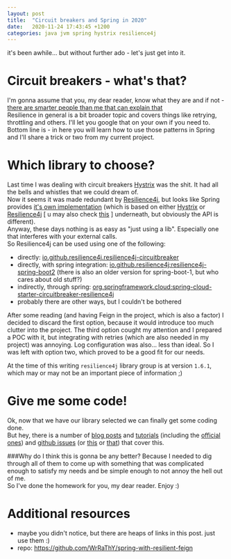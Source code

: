 ```yaml
---
layout: post
title:  "Circuit breakers and Spring in 2020"
date:   2020-11-24 17:43:45 +1200
categories: java jvm spring hystrix resilience4j
---
```


it's been awhile... but without further ado - let's just get into it.
# Circuit breakers - what's that?  
I'm gonna assume that you, my dear reader, know what they are and if not - [there are smarter people than me that can explain that](https://martinfowler.com/bliki/CircuitBreaker.html)  
Resilience in general is a bit broader topic and covers things like retrying, throttling and others. I'll let you google that on your own if you need to.  
Bottom line is - in here you will learn how to use those patterns in Spring and I'll share a trick or two from my current project.

# Which library to choose?
Last time I was dealing with circuit breakers [Hystrix](https://github.com/Netflix/Hystrix) was the shit. 
It had all the bells and whistles that we could dream of.  
Now it seems it was made redundant by [Resilience4j](https://github.com/resilience4j/resilience4j), 
but looks like Spring provides [it's own implementation](https://spring.io/projects/spring-cloud-circuitbreaker) 
(which is based on either [Hystrix](https://spring.io/guides/gs/circuit-breaker/) 
or [Resilience4j](https://spring.io/guides/gs/cloud-circuit-breaker/) \[ u may also check [this](https://cloud.spring.io/spring-cloud-circuitbreaker/reference/html/index.html) \] underneath, but obviously the API is different).  
Anyway, these days nothing is as easy as "just using a lib". Especially one that interferes with your external calls.  
So Resilience4j can be used using one of the following: 
* directly: [io.github.resilience4j.resilience4j-circuitbreaker](https://mvnrepository.com/artifact/io.github.resilience4j/resilience4j-circuitbreaker)
* directly, with spring integration: [io.github.resilience4j:resilience4j-spring-boot2](https://mvnrepository.com/artifact/io.github.resilience4j/resilience4j-spring-boot2) (there is also an older version for spring-boot-1, but who cares about old stuff?)
* indirectly, through spring: [org.springframework.cloud:spring-cloud-starter-circuitbreaker-resilience4j](https://mvnrepository.com/artifact/org.springframework.cloud/spring-cloud-starter-circuitbreaker-resilience4j)
* probably there are other ways, but I couldn't be bothered

After some reading (and having Feign in the project, which is also a factor) I decided to discard the first option, 
because it would introduce too much clutter into the project. 
The third option cought my attention and I prepared a POC with it, 
but integrating with retries (which are also needed in my project) was annoying. 
Log configuration was also... less than ideal. 
So I was left with option two, which proved to be a good fit for our needs.

At the time of this writing `resilience4j` library group is at version `1.6.1`, which may or may not be an important piece of information ;) 
# Give me some code!
Ok, now that we have our library selected we can finally get some coding done.  
But hey, there is a number of [blog posts](https://dev.to/nagarajendra/basics-of-resilience4j-with-spring-boot-4dk8) 
and [tutorials](https://www.baeldung.com/resilience4j) 
(including the [official ones](https://github.com/resilience4j/resilience4j-spring-boot-demo)) 
and [github issues](https://github.com/resilience4j/resilience4j/issues/883) 
(or [this](https://github.com/resilience4j/resilience4j/issues/645) 
or [that](https://github.com/spring-cloud/spring-cloud-circuitbreaker/issues/3)) that cover this.

###Why do I think this is gonna be any better?
Because I needed to dig through all of them to come up with something that was complicated enough to satisfy my needs 
and be simple enough to not annoy the hell out of me.  
So I've done the homework for you, my dear reader. Enjoy :) 

# Additional resources
- maybe you didn't notice, but there are heaps of links in this post. just use them :)  
- repo: https://github.com/WrRaThY/spring-with-resilient-feign
